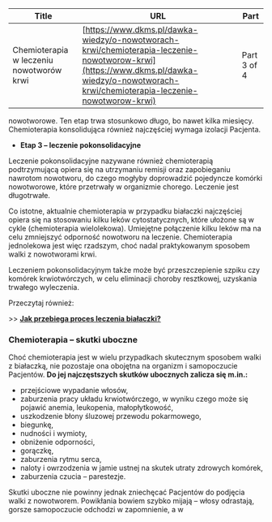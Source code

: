| **Title**       | **URL**           | **Part**              |
|-----------------|-------------------|-----------------------|
| Chemioterapia w leczeniu nowotworów krwi         | [https://www.dkms.pl/dawka-wiedzy/o-nowotworach-krwi/chemioterapia-leczenie-nowotworow-krwi](https://www.dkms.pl/dawka-wiedzy/o-nowotworach-krwi/chemioterapia-leczenie-nowotworow-krwi)    | Part 3 of 4          |

nowotworowe. Ten etap trwa stosunkowo długo, bo nawet kilka miesięcy. Chemioterapia konsolidująca również najczęściej wymaga izolacji Pacjenta.


* **Etap 3 – leczenie pokonsolidacyjne**


Leczenie pokonsolidacyjne nazywane również chemioterapią podtrzymującą opiera się na utrzymaniu remisji oraz zapobieganiu nawrotom nowotworu, do czego mogłyby doprowadzić pojedyncze komórki nowotworowe, które przetrwały w organizmie chorego. Leczenie jest długotrwałe.


Co istotne, aktualnie chemioterapia w przypadku białaczki najczęściej opiera się na stosowaniu kilku leków cytostatycznych, które ułożone są w cykle (chemioterapia wielolekowa). Umiejętne połączenie kilku leków ma na celu zmniejszyć odporność nowotworu na leczenie. Chemioterapia jednolekowa jest więc rzadszym, choć nadal praktykowanym sposobem walki z nowotworami krwi.


Leczeniem pokonsolidacyjnym także może być przeszczepienie szpiku czy komórek krwiotwórczych, w celu eliminacji choroby resztkowej, uzyskania trwałego wyleczenia.


Przeczytaj również:


\>\> [**Jak przebiega proces leczenia białaczki?**](https://www.dkms.pl/dawka-wiedzy/o-nowotworach-krwi/jak-przebiega-proces-leczenia-bialaczki)


### Chemioterapia – skutki uboczne


Choć chemioterapia jest w wielu przypadkach skutecznym sposobem walki z białaczką, nie pozostaje ona obojętna na organizm i samopoczucie Pacjentów. **Do jej najczęstszych skutków ubocznych zalicza się m.in.:**


* przejściowe wypadanie włosów,
* zaburzenia pracy układu krwiotwórczego, w wyniku czego może się pojawić anemia, leukopenia, małopłytkowość,
* uszkodzenie błony śluzowej przewodu pokarmowego,
* biegunkę,
* nudności i wymioty,
* obniżenie odporności,
* gorączkę,
* zaburzenia rytmu serca,
* naloty i owrzodzenia w jamie ustnej na skutek utraty zdrowych komórek,
* zaburzenia czucia – parestezje.


Skutki uboczne nie powinny jednak zniechęcać Pacjentów do podjęcia walki z nowotworem. Powikłania bowiem szybko mijają – włosy odrastają, gorsze samopoczucie odchodzi w zapomnienie, a w